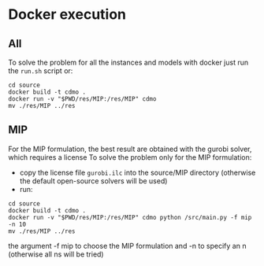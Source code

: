 # Docker execution

## All
To solve the problem for all the instances and models with docker just run the ```run.sh``` script or:
```
cd source
docker build -t cdmo .
docker run -v "$PWD/res/MIP:/res/MIP" cdmo
mv ./res/MIP ../res
```

## MIP
For the MIP formulation, the best result are obtained with the gurobi solver, which requires a license
To solve the problem only for the MIP formulation:
- copy the license file ```gurobi.ilc``` into the source/MIP directory (otherwise the default open-source solvers will be used)
- run: 
```
cd source
docker build -t cdmo .
docker run -v "$PWD/res/MIP:/res/MIP" cdmo python /src/main.py -f mip -n 10
mv ./res/MIP ../res
```
the argument -f mip to choose the MIP formulation and -n to specify an n (otherwise all ns will be tried)